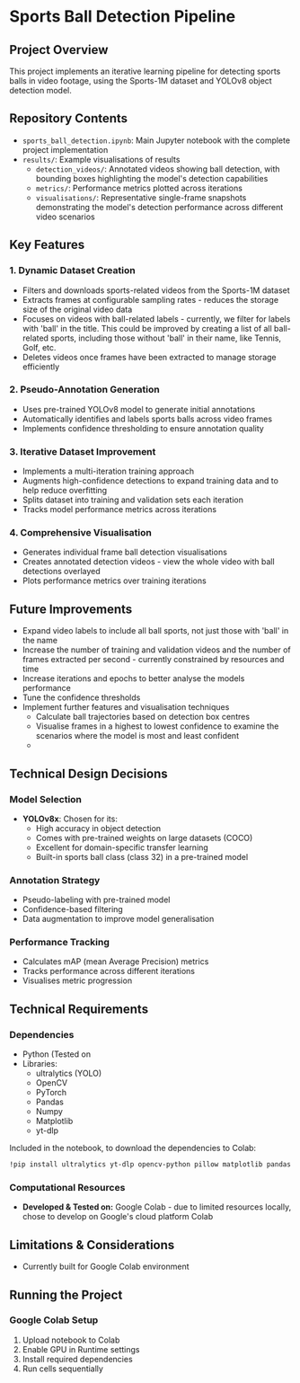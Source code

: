 # Sports Ball Detection Pipeline

## Project Overview

This project implements an iterative learning pipeline for detecting sports balls in video footage, using the Sports-1M dataset and YOLOv8 object detection model.

## Repository Contents

- `sports_ball_detection.ipynb`: Main Jupyter notebook with the complete project implementation
- `results/`: Example visualisations of results
  - `detection_videos/`: Annotated videos showing ball detection, with bounding boxes highlighting the model's detection capabilities
  - `metrics/`: Performance metrics plotted across iterations
  - `visualisations/`: Representative single-frame snapshots demonstrating the model's detection performance across different video scenarios

## Key Features

### 1. Dynamic Dataset Creation
- Filters and downloads sports-related videos from the Sports-1M dataset
- Extracts frames at configurable sampling rates - reduces the storage size of the original video data
- Focuses on videos with ball-related labels - currently, we filter for labels with 'ball' in the title. This could be improved by creating a list of all ball-related sports, including those without 'ball' in their name, like Tennis, Golf, etc.
- Deletes videos once frames have been extracted to manage storage efficiently

### 2. Pseudo-Annotation Generation
- Uses pre-trained YOLOv8 model to generate initial annotations
- Automatically identifies and labels sports balls across video frames
- Implements confidence thresholding to ensure annotation quality

### 3. Iterative Dataset Improvement
- Implements a multi-iteration training approach
- Augments high-confidence detections to expand training data and to help reduce overfitting
- Splits dataset into training and validation sets each iteration
- Tracks model performance metrics across iterations

### 4. Comprehensive Visualisation
- Generates individual frame ball detection visualisations
- Creates annotated detection videos - view the whole video with ball detections overlayed
- Plots performance metrics over training iterations

## Future Improvements
- Expand video labels to include all ball sports, not just those with 'ball' in the name
- Increase the number of training and validation videos and the number of frames extracted per second - currently constrained by resources and time
- Increase iterations and epochs to better analyse the models performance
- Tune the confidence thresholds
- Implement further features and visualisation techniques
  - Calculate ball trajectories based on detection box centres
  - Visualise frames in a highest to lowest confidence to examine the scenarios where the model is most and least confident
  - 

## Technical Design Decisions

### Model Selection
- **YOLOv8x**: Chosen for its:
  - High accuracy in object detection
  - Comes with pre-trained weights on large datasets (COCO)
  - Excellent for domain-specific transfer learning
  - Built-in sports ball class (class 32) in a pre-trained model

### Annotation Strategy
- Pseudo-labeling with pre-trained model
- Confidence-based filtering
- Data augmentation to improve model generalisation

### Performance Tracking
- Calculates mAP (mean Average Precision) metrics
- Tracks performance across different iterations
- Visualises metric progression

## Technical Requirements

### Dependencies
- Python (Tested on 
- Libraries:
  - ultralytics (YOLO)
  - OpenCV
  - PyTorch
  - Pandas
  - Numpy
  - Matplotlib
  - yt-dlp

Included in the notebook, to download the dependencies to Colab:
```bash
!pip install ultralytics yt-dlp opencv-python pillow matplotlib pandas numpy requests
```

### Computational Resources
- **Developed & Tested on:** Google Colab - due to limited resources locally, chose to develop on Google's cloud platform Colab

## Limitations & Considerations

- Currently built for Google Colab environment

## Running the Project

### Google Colab Setup
1. Upload notebook to Colab
2. Enable GPU in Runtime settings
3. Install required dependencies
4. Run cells sequentially
